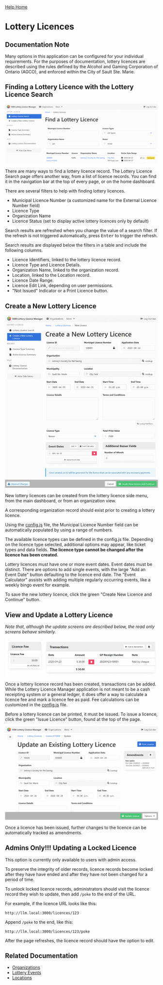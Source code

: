 [Help Home](readme.md)

# Lottery Licences

## Documentation Note

Many options in this application can be configured for your individual requirements.
For the purposes of documentation, lottery licences are described using the rules defined
by the Alcohol and Gaming Corporation of Ontario (AGCO),
and enforced within the City of Sault Ste. Marie.

## Finding a Lottery Licence with the Lottery Licence Search

![Lottery Licence Search](assets/images/licence-search.png)

There are many ways to find a lottery licence record.
The Lottery Licence Search page offers another way, from a list of licence records.
You can find it in the navigation bar at the top of every page, or on the home dashboard.

There are several filters to help with finding lottery licences.

-   Municipal Licence Number (a customized name for the External Licence Number field)
-   Licence Type
-   Organization Name
-   Licence Status (set to display active lottery licences only by default)

Search results are refreshed when you change the value of a search filter.
If the refresh is not triggered automatically, press <kbd>Enter</kbd> to trigger the refresh.

Search results are displayed below the filters in a table and include the following columns.

-   Licence Identifiers, linked to the lottery licence record.
-   Licence Type and Licence Details.
-   Organization Name, linked to the organization record.
-   Location, linked to the Location record.
-   Licence Date Range.
-   Licence Edit Link, depending on user permissions.
-   "Not Issued" Indicator or a Print Licence button.

## Create a New Lottery Licence

![Create a New Lottery Licence](assets/images/licence-create.png)

New lottery licences can be created from the lottery licence side menu,
from the main dashboard, or from an organization view.

A corresponding organization record should exist prior to creating
a lottery licence.

Using the [config.js](admin-configJS.md) file, the Municipal Licence Number field can be automatically populated
by using a range of numbers.

The available licence types can be defined in the config.js file.
Depending on the licence type selected, additional options may appear,
like ticket types and data fields.
**The licence type cannot be changed after the licence has been created.**

Lottery licences must have one or more event dates.
Event dates must be distinct.
There are options to add single events, with the large "Add an Event Date" button
defaulting to the licence end date.
The "Event Calculator" assists with adding multiple regularly occurring events,
like a weekly bingo event for example.

To save the new lottery licence, click the green "Create New Licence and Continue" button.

## View and Update a Lottery Licence

_Note that, although the update screens are described below,
the read only screens behave similarly._

![Licence Fee and Transactions](assets/images/licence-edit-transactions.png)

Once a lottery licence record has been created, transactions can be added.
While the Lottery Licence Manager application is not meant to be
a cash receipting system or a general ledger,
it does offer a way to calculate a licence fee and mark a licence fee as paid.
Fee calculations can be customized in the [config.js](admin-configJS.md) file.

Before a lottery licence can be printed, it must be issued.
To issue a licence, click the green "Issue Licence" button,
found at the top of the page.

![Licence with Amendents](assets/images/licence-edit-amendments.png)

Once a licence has been issued, further changes to the licence can be
automatically tracked as amendments.

## Admins Only!!!  Updating a Locked Licence

This option is currently only available to users with admin access.

To preserve the integrity of older records, licence records become locked
after they have have ended and after they have not been changed for a period of time.

To unlock locked licence records, administrators should visit the licence record they wish to update,
then add `/poke` to the end of the URL.

For example, if the licence URL looks like this:

    http://llm.local:3000/licences/123

Append `/poke` to the end, like this:

    http://llm.local:3000/licences/123/poke

After the page refreshes, the licence record should have the option to edit.

## Related Documentation

-   [Organizations](organizations.md)
-   [Lottery Events](events.md)
-   [Locations](locations.md)
